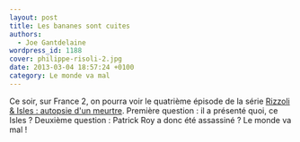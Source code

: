 ```yaml
---
layout: post
title: Les bananes sont cuites
authors:
  - Joe Gantdelaine
wordpress_id: 1188
cover: philippe-risoli-2.jpg
date: 2013-03-04 18:57:24 +0100
category: Le monde va mal
---
```


Ce soir, sur France 2, on pourra voir le quatrième épisode de la série [Rizzoli
& Isles : autopsie d'un meurtre][1]. Première question : il a présenté quoi, ce
Isles ? Deuxième question : Patrick Roy a donc été assassiné ? Le monde va mal !

[1]: https://www.allocine.fr/series/ficheserie_gen_cserie=8093.html
